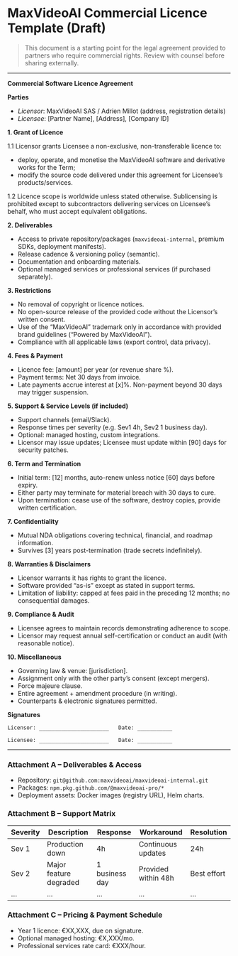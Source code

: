 # MaxVideoAI Commercial Licence Template (Draft)

> This document is a starting point for the legal agreement provided to partners who require commercial rights. Review with counsel before sharing externally.

---

**Commercial Software Licence Agreement**

**Parties**

- _Licensor_: MaxVideoAI SAS / Adrien Millot (address, registration details)  
- _Licensee_: [Partner Name], [Address], [Company ID]

**1. Grant of Licence**

1.1 Licensor grants Licensee a non-exclusive, non-transferable licence to:
   - deploy, operate, and monetise the MaxVideoAI software and derivative works for the Term;
   - modify the source code delivered under this agreement for Licensee’s products/services.  

1.2 Licence scope is worldwide unless stated otherwise. Sublicensing is prohibited except to subcontractors delivering services on Licensee’s behalf, who must accept equivalent obligations.

**2. Deliverables**

- Access to private repository/packages (`maxvideoai-internal`, premium SDKs, deployment manifests).  
- Release cadence & versioning policy (semantic).  
- Documentation and onboarding materials.  
- Optional managed services or professional services (if purchased separately).

**3. Restrictions**

- No removal of copyright or licence notices.  
- No open-source release of the provided code without the Licensor’s written consent.  
- Use of the “MaxVideoAI” trademark only in accordance with provided brand guidelines (“Powered by MaxVideoAI”).  
- Compliance with all applicable laws (export control, data privacy).

**4. Fees & Payment**

- Licence fee: [amount] per year (or revenue share %).  
- Payment terms: Net 30 days from invoice.  
- Late payments accrue interest at [x]%. Non-payment beyond 30 days may trigger suspension.

**5. Support & Service Levels (if included)**

- Support channels (email/Slack).  
- Response times per severity (e.g. Sev1 4h, Sev2 1 business day).  
- Optional: managed hosting, custom integrations.  
- Licensor may issue updates; Licensee must update within [90] days for security patches.

**6. Term and Termination**

- Initial term: [12] months, auto-renew unless notice [60] days before expiry.  
- Either party may terminate for material breach with 30 days to cure.  
- Upon termination: cease use of the software, destroy copies, provide written certification.

**7. Confidentiality**

- Mutual NDA obligations covering technical, financial, and roadmap information.  
- Survives [3] years post-termination (trade secrets indefinitely).

**8. Warranties & Disclaimers**

- Licensor warrants it has rights to grant the licence.  
- Software provided “as-is” except as stated in support terms.  
- Limitation of liability: capped at fees paid in the preceding 12 months; no consequential damages.

**9. Compliance & Audit**

- Licensee agrees to maintain records demonstrating adherence to scope.  
- Licensor may request annual self-certification or conduct an audit (with reasonable notice).

**10. Miscellaneous**

- Governing law & venue: [jurisdiction].  
- Assignment only with the other party’s consent (except mergers).  
- Force majeure clause.  
- Entire agreement + amendment procedure (in writing).  
- Counterparts & electronic signatures permitted.

**Signatures**

```
Licensor: ______________________   Date: ___________

Licensee: ______________________   Date: ___________
```

---

### Attachment A – Deliverables & Access
- Repository: `git@github.com:maxvideoai/maxvideoai-internal.git`
- Packages: `npm.pkg.github.com/@maxvideoai-pro/*`
- Deployment assets: Docker images (registry URL), Helm charts.

### Attachment B – Support Matrix
| Severity | Description | Response | Workaround | Resolution |
|----------|-------------|----------|------------|------------|
| Sev 1 | Production down | 4h | Continuous updates | 24h |
| Sev 2 | Major feature degraded | 1 business day | Provided within 48h | Best effort |
| … | ... | ... | ... | ... |

### Attachment C – Pricing & Payment Schedule
- Year 1 licence: €XX,XXX, due on signature.
- Optional managed hosting: €X,XXX/mo.
- Professional services rate card: €XXX/hour.
